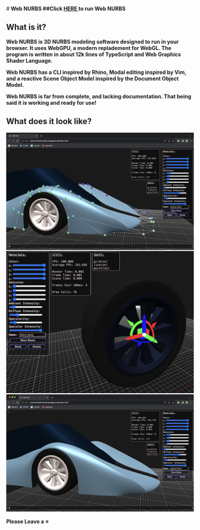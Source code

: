 #<b> Web NURBS<b>
##Click <a href="https://nicholasdrian.github.io/WebCAD/"> <u>HERE</u> </a> to run Web NURBS
## What is it?
Web NURBS is 3D NURBS modeling software designed to run in your browser. It uses WebGPU, a modern repladement for WebGL. The program is written in about 12k lines of TypeScript and Web Graphics Shader Language. 

Web NURBS has a CLI inspired by Rhino, Modal editing inspired by Vim, and a reactive Scene Object Model inspired by the Document Object Model.

Web NURBS is far from complete, and lacking documentation. That being said it is working and ready for use!
## What does it look like?
<img src="./Web NURBS 1.png"/>
<img src="./Web NURBS 3.png"/>
<img src="./Web NURBS 2.png"/>

Please Leave a ⭐
